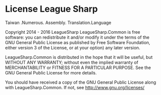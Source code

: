 License  League Sharp 
=================

Taiwan .Numerous. Assembly. Translation.Language

Copyright 2014 - 2016 LeagueSharp
LeagueSharp.Common is free software: you can redistribute it and/or modify
it under the terms of the GNU General Public License as published by
Free Software Foundation, either version 3 of the License, or
at your option) any later version.

LeagueSharp.Common is distributed in the hope that it will be useful,
but WITHOUT ANY WARRANTY; without even the implied warranty of
MERCHANTABILITY or FITNESS FOR A PARTICULAR PURPOSE. See the
GNU General Public License for more details.

You should have received a copy of the GNU General Public License
along with LeagueSharp.Common. If not, see http://www.gnu.org/licenses/
